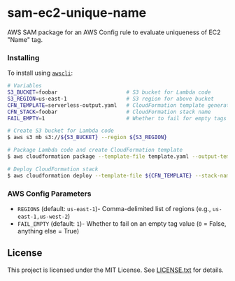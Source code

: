 # sam-ec2-unique-name

AWS SAM package for an AWS Config rule to evaluate uniqueness of EC2 "Name" tag.

### Installing

To install using [`awscli`](http://docs.aws.amazon.com/cli/latest/userguide/installing.html):

```bash
# Variables
S3_BUCKET=foobar                      # S3 bucket for Lambda code
S3_REGION=us-east-1                   # S3 region for above bucket
CFN_TEMPLATE=serverless-output.yaml   # CloudFormation template generated
CFN_STACK=foobar                      # CloudFormation stack name
FAIL_EMPTY=1                          # Whether to fail for empty tags (0=False, 1=True)

# Create S3 bucket for Lambda code
$ aws s3 mb s3://${S3_BUCKET} --region ${S3_REGION}

# Package Lambda code and create CloudFormation template
$ aws cloudformation package --template-file template.yaml --output-template-file ${CFN_TEMPLATE} --s3-bucket ${S3_BUCKET}

# Deploy CloudFormation stack
$ aws cloudformation deploy --template-file ${CFN_TEMPLATE} --stack-name ${S3_BUCKET} --capabilities CAPABILITY_IAM --parameter-overrides FailEmpty=${FAIL_EMPTY}

```

### AWS Config Parameters

* `REGIONS` (default: `us-east-1`)- Comma-delimited list of regions (e.g., `us-east-1,us-west-2`)
* `FAIL_EMPTY` (default: `1`)- Whether to fail on an empty tag value (`0` = False, anything else = True)

## License

This project is licensed under the MIT License. See [LICENSE.txt](LICENSE.txt) for details.
